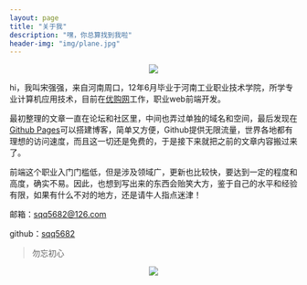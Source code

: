 ```yaml
---
layout: page
title: "关于我"
description: "嘿，你总算找到我啦"
header-img: "img/plane.jpg"
---
```


<center>
    <p><img src="../img/Zero.png" align="center"></p>
</center>

hi，我叫宋强强，来自河南周口，12年6月毕业于河南工业职业技术学院，所学专业计算机应用技术，目前在[优购网](https://m.yougou.com)工作，职业web前端开发。

最初整理的文章一直在论坛和社区里，中间也弄过单独的域名和空间，最后发现在[Github Pages](https://pages.github.com/)可以搭建博客，简单又方便，Github提供无限流量，世界各地都有理想的访问速度，而且这一切还是免费的，于是接下来就把之前的文章内容搬过来了。

前端这个职业入门门槛低，但是涉及领域广，更新也比较快，要达到一定的程度和高度，确实不易。因此，也想到写出来的东西会贻笑大方，鉴于自己的水平和经验有限，如果有什么不对的地方，还是请牛人指点迷津！

邮箱：[sqq5682@126.com](Mailto:sqq5682@126.com) 

github：[sqq5682](https://github.com/sqq5682)

> 勿忘初心

<center>
    <p><img src="../img/hacker.png" align="center"></p>
</center>
<!-- 基于Github的Issues的评论 -->
<div id="gitmentContainer"></div>
<link rel="stylesheet" href="https://imsun.github.io/gitment/style/default.css">
<script src="https://imsun.github.io/gitment/dist/gitment.browser.js"></script>
<script>
var gitment = new Gitment({
    owner: 'sqq5682',
    repo: 'sqq5682.github.io',
    oauth: {
        client_id: 'ebd2b99342db7807f07d',
        client_secret: '701e6d334e758da50e537704a3c2d0a38654445c',
    },
});
gitment.render('gitmentContainer');
</script>
